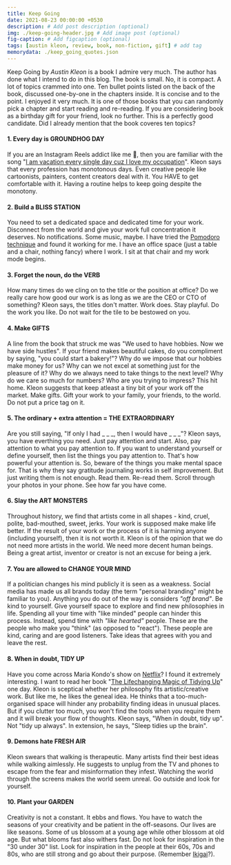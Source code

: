 ```yaml
---
title: Keep Going
date: 2021-08-23 00:00:00 +0530
description: # Add post description (optional)
img: ./keep-going-header.jpg # Add image post (optional)
fig-caption: # Add figcaption (optional)
tags: [austin kleon, review, book, non-fiction, gift] # add tag
memorydata: ./keep_going_quotes.json
---
```


Keep Going by _Austin Kleon_ is a book I admire very much. The author has done what I intend to do in this blog. The book is small. No, it is compact. A lot of topics crammed into one. Ten bullet points listed on the back of the book, discussed one-by-one in the chapters inside. It is concise and to the point. I enjoyed it very much. It is one of those books that you can randomly pick a chapter and start reading and re-reading. If you are considering book as a birthday gift for your friend, look no further. This is a perfectly good candidate. Did I already mention that the book coveres ten topics?

#### 1. Every day is GROUNDHOG DAY
If you are an Instagram Reels addict like me :see_no_evil:, then you are familiar with the song "[I am vacation every single day cuz I love my occupation](https://youtu.be/7zok9co_8E4)". Kleon says that every profession has monotonous days. Even creative people like cartoonists, painters, content creators deal with it. You HAVE to get comfortable with it. Having a routine helps to keep going despite the monotony. 

#### 2. Build a BLISS STATION
You need to set a dedicated space and dedicated time for your work. Disconnect from the world and give your work full concentration it deserves. No notifications. Some music, maybe. I have tried the [Pomodoro technique](https://shows.ivmpodcasts.com/show/the-habit-coach-with-ashdin-doctor/episode/ep-85-pomodoro-technique-I2UcKHuRSaOGZmM5) and found it working for me. I have an office space (just a table and a chair, nothing fancy) where I work. I sit at that chair and my work mode begins. 

#### 3. Forget the noun, do the VERB
How many times do we cling on to the title or the position at office? Do we really care how good our work is as long as we are the CEO or CTO of something? Kleon says, the titles don't matter. Work does. Stay playful. Do the work you like. Do not wait for the tile to be bestowed on you. 

#### 4. Make GIFTS
A line from the book that struck me was "We used to have hobbies. Now we have side hustles". If your friend makes beautiful cakes, do you compliment by saying, "you could start a bakery!"? Why do we impose that our hobbies make money for us? Why can we not excel at something just for the pleasure of it? Why do we always need to take things to the next level? Why do we care so much for numbers? Who are you trying to impress? This hit home. Kleon suggests that keep atleast a tiny bit of your work off the market. Make gifts. Gift your work to your family, your friends, to the world. Do not put a price tag on it. 

#### 5. The ordinary + extra attention = THE EXTRAORDINARY
Are you still saying, "If only I had _ _ _, then I would have _ _ _"? Kleon says, you have everthing you need. Just pay attention and start. Also, pay attention to what you pay attention to. If you want to understand yourself or define yourself, then list the things you pay attention to. That's how powerful your attention is. So, beware of the things you make mental space for. That is why they say gratitude journaling works in self improvement. But just writing them is not enough. Read them. Re-read them. Scroll through your photos in your phone. See how far you have come. 

#### 6. Slay the ART MONSTERS
Throughout history, we find that artists come in all shapes - kind, cruel, polite, bad-mouthed, sweet, jerks. Your work is supposed make make life better. If the result of your work or the process of it is harming anyone (including yourself), then it is not worth it. Kleon is of the opinion that we do not need more artists in the world. We need more decent human beings. Being a great artist, inventor or creator is not an excuse for being a jerk. 

#### 7. You are allowed to CHANGE YOUR MIND
If a politician changes his mind publicly it is seen as a weakness. Social media has made us all brands today (the term "personal branding" might be familiar to you). Anything you do out of the way is considers _"off brand"_. Be kind to yourself. Give yourself space to explore and find new philosophies in life. Spending all your time with "like minded" people can hinder this process. Instead, spend time with _"like hearted"_ people. These are the people who make you "think" (as opposed to "react"). These people are kind, caring and are good listeners. Take ideas that agrees with you and leave the rest. 

#### 8. When in doubt, TIDY UP
Have you come across Maria Kondo's show on [Netflix](https://www.netflix.com/in/title/80209379)? I found it extremely interesting. I want to read her book "[The Lifechanging Magic of Tidying Up](https://www.goodreads.com/book/show/22318578-the-life-changing-magic-of-tidying-up)" one day. Kleon is sceptical whether her philosophy fits artistic/creative work. But like me, he likes the geneal idea. He thinks that a too-much-organised space will hinder any probability finding ideas in unusual places. But if you clutter too much, you won't find the tools when you require them and it will break your flow of thoughts. Kleon says, "When in doubt, tidy up". Not "tidy up always". In extension, he says, "Sleep tidies up the brain".

#### 9. Demons hate FRESH AIR
Kleon swears that walking is therapeutic. Many artists find their best ideas while walking aimlessly. He suggests to unplug from the TV and phones to escape from the fear and misinformation they infest. Watching the world through the screens makes the world seem unreal. Go outside and look for yourself. 

#### 10. Plant your GARDEN
Creativity is not a constant. It ebbs and flows. You have to watch the seasons of your creativity and be patient in the off-seasons. Our lives are like seasons. Some of us blossom at a young age while other blossom at old age. But what blooms fast also withers fast. Do not look for inspiration in the "30 under 30" list. Look for inspiration in the people at their 60s, 70s and 80s, who are still strong and go about their purpose. (Remember [Ikigai](/ikigai/)?). 